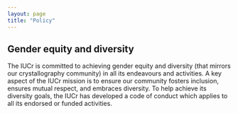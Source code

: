 ```yaml
---
layout: page
title: "Policy"
---
```


## Gender equity and diversity

The IUCr is committed to achieving gender equity and diversity (that mirrors our crystallography community) in all its endeavours and activities. A key aspect of the IUCr mission is to ensure our community fosters inclusion, ensures mutual respect, and embraces diversity. To help achieve its diversity goals, the IUCr has developed a code of conduct which applies to all its endorsed or funded activities.

